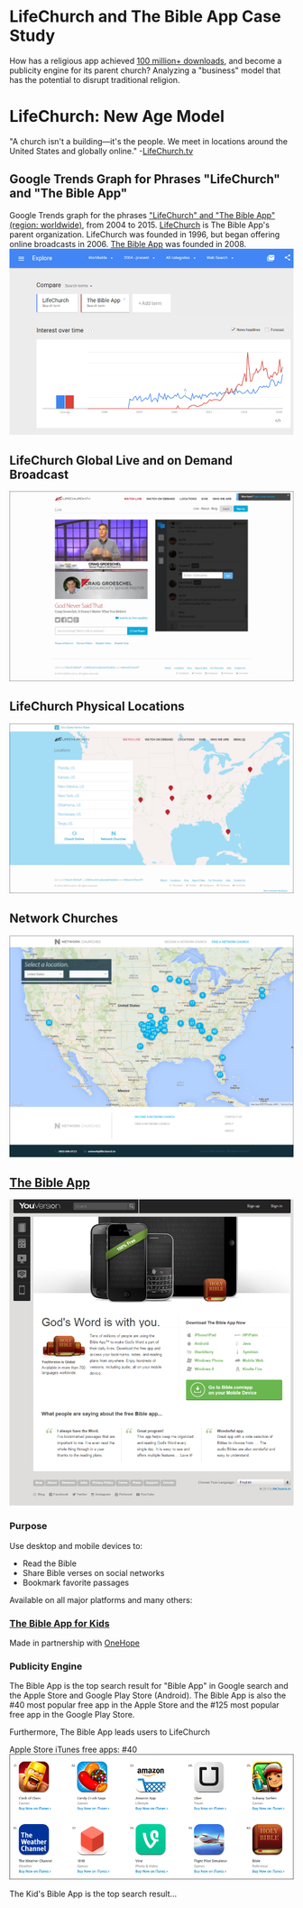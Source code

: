 # LifeChurch and The Bible App Case Study

How has a religious app achieved [100 million+ downloads](http://www.businessinsider.com/youversion-bible-app-has-100-million-downloads-2013-7), and become a publicity engine for its parent church? Analyzing a "business" model that has the potential to disrupt traditional religion.

# LifeChurch: New Age Model

"A church isn't a building—it's the people. We meet in locations around the United States and globally online." -[LifeChurch.tv](http://www.lifechurch.tv/who-we-are)

## Google Trends Graph for Phrases "LifeChurch" and "The Bible App"

Google Trends graph for the phrases ["LifeChurch" and "The Bible App" (region: worldwide)](http://www.google.com/trends/explore#q=LifeChurch%2C%20The%20Bible%20App&cmpt=q&tz=), from 2004 to 2015. [LifeChurch](http://en.wikipedia.org/wiki/LifeChurch.tv) is The Bible App's parent organization. LifeChurch was founded in 1996, but began offering online broadcasts in 2006. [The Bible App](https://www.bible.com/app) was founded in 2008. 
![](google-maps-and-trends/google-trends-lifechurch-and-the-bible-app.png) 

## LifeChurch Global Live and on Demand Broadcast

![](lifechurch-bible-app/live.lifechurch.tv.png)

## LifeChurch Physical Locations

![](lifechurch-bible-app/lifechurch.tv-locations.png)

## Network Churches

![](lifechurch-bible-app/networkchurches-find-a-network-church.png)

## [The Bible App](https://www.bible.com/app)

![](lifechurch-bible-app/the-bible-app-homepage.png)

### Purpose
Use desktop and mobile devices to:
* Read the Bible
* Share Bible verses on social networks
* Bookmark favorite passages

Available on all major platforms and many others: 

### [The Bible App for Kids](https://www.bible.com/kids)

Made in partnership with [OneHope](http://onehope.net/feature/bibleappforkids)

### Publicity Engine

The Bible App is the top search result for "Bible App" in Google search and the Apple Store and Google Play Store (Android). The Bible App is also the #40 most popular free app in the Apple Store and the #125 most popular free app in the Google Play Store. 

Furthermore, The Bible App leads users to LifeChurch

Apple Store iTunes free apps: #40
![](lifechurch-bible-app/apple-store-itune-charts-free-apps-bible-app.png)

The Kid's Bible App is the top search result...



